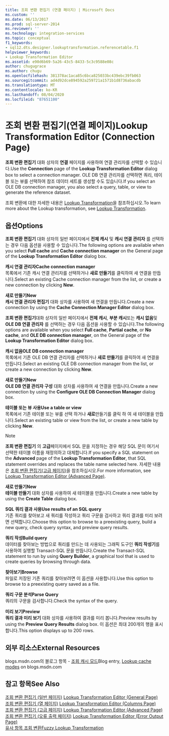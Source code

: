 ```yaml
---
title: 조회 변환 편집기 (연결 페이지) | Microsoft Docs
ms.custom: ''
ms.date: 06/13/2017
ms.prod: sql-server-2014
ms.reviewer: ''
ms.technology: integration-services
ms.topic: conceptual
f1_keywords:
- sql12.dts.designer.lookuptransformation.referencetable.f1
helpviewer_keywords:
- Lookup Transformation Editor
ms.assetid: e90d6b69-5a26-43c5-8433-5c3c9588e08c
author: chugugrace
ms.author: chugu
ms.openlocfilehash: 381378ac1aca85c6bca825033bc439ebc39fb063
ms.sourcegitcommit: ad4d92dce894592a259721a1571b1d8736abacdb
ms.translationtype: MT
ms.contentlocale: ko-KR
ms.lasthandoff: 08/04/2020
ms.locfileid: "87651100"
---
```

# <a name="lookup-transformation-editor-connection-page"></a><span data-ttu-id="f17ab-102">조회 변환 편집기(연결 페이지)</span><span class="sxs-lookup"><span data-stu-id="f17ab-102">Lookup Transformation Editor (Connection Page)</span></span>
  <span data-ttu-id="f17ab-103">**조회 변환 편집기** 대화 상자의 **연결** 페이지를 사용하여 연결 관리자를 선택할 수 있습니다.</span><span class="sxs-lookup"><span data-stu-id="f17ab-103">Use the **Connection** page of the **Lookup Transformation Editor** dialog box to select a connection manager.</span></span> <span data-ttu-id="f17ab-104">OLE DB 연결 관리자를 선택하면 쿼리, 테이블 또는 뷰를 선택하여 참조 데이터 세트를 생성할 수도 있습니다.</span><span class="sxs-lookup"><span data-stu-id="f17ab-104">If you select an OLE DB connection manager, you also select a query, table, or view to generate the reference dataset.</span></span>  
  
 <span data-ttu-id="f17ab-105">조회 변환에 대한 자세한 내용은 [Lookup Transformation](data-flow/transformations/lookup-transformation.md)을 참조하십시오.</span><span class="sxs-lookup"><span data-stu-id="f17ab-105">To learn more about the Lookup transformation, see [Lookup Transformation](data-flow/transformations/lookup-transformation.md).</span></span>  
  
## <a name="options"></a><span data-ttu-id="f17ab-106">옵션</span><span class="sxs-lookup"><span data-stu-id="f17ab-106">Options</span></span>  
 <span data-ttu-id="f17ab-107">**조회 변환 편집기** 대화 상자의 일반 페이지에서 **전체 캐시** 및 **캐시 연결 관리자** 를 선택하는 경우 다음 옵션을 사용할 수 있습니다.</span><span class="sxs-lookup"><span data-stu-id="f17ab-107">The following options are available when you select **Full cache** and **Cache connection manager** on the General page of the **Lookup Transformation Editor** dialog box.</span></span>  
  
 <span data-ttu-id="f17ab-108">**캐시 연결 관리자**</span><span class="sxs-lookup"><span data-stu-id="f17ab-108">**Cache connection manager**</span></span>  
 <span data-ttu-id="f17ab-109">목록에서 기존 캐시 연결 관리자를 선택하거나 **새로 만들기**를 클릭하여 새 연결을 만듭니다.</span><span class="sxs-lookup"><span data-stu-id="f17ab-109">Select an existing Cache connection manager from the list, or create a new connection by clicking **New**.</span></span>  
  
 <span data-ttu-id="f17ab-110">**새로 만들기**</span><span class="sxs-lookup"><span data-stu-id="f17ab-110">**New**</span></span>  
 <span data-ttu-id="f17ab-111">**캐시 연결 관리자 편집기** 대화 상자를 사용하여 새 연결을 만듭니다.</span><span class="sxs-lookup"><span data-stu-id="f17ab-111">Create a new connection by using the **Cache Connection Manager Editor** dialog box.</span></span>  
  
 <span data-ttu-id="f17ab-112">**조회 변환 편집기**대화 상자의 일반 페이지에서 **전체 캐시**, **부분 캐시**또는 **캐시 없음**및 **OLE DB 연결 관리자** 를 선택하는 경우 다음 옵션을 사용할 수 있습니다.</span><span class="sxs-lookup"><span data-stu-id="f17ab-112">The following options are available when you select **Full cache**, **Partial cache**, or **No cache**, and **OLE DB connection manager**, on the General page of the **Lookup Transformation Editor** dialog box.</span></span>  
  
 <span data-ttu-id="f17ab-113">**캐시 없음**</span><span class="sxs-lookup"><span data-stu-id="f17ab-113">**OLE DB connection manager**</span></span>  
 <span data-ttu-id="f17ab-114">목록에서 기존 OLE DB 연결 관리자를 선택하거나 **새로 만들기**를 클릭하여 새 연결을 만듭니다.</span><span class="sxs-lookup"><span data-stu-id="f17ab-114">Select an existing OLE DB connection manager from the list, or create a new connection by clicking **New**.</span></span>  
  
 <span data-ttu-id="f17ab-115">**새로 만들기**</span><span class="sxs-lookup"><span data-stu-id="f17ab-115">**New**</span></span>  
 <span data-ttu-id="f17ab-116">**OLE DB 연결 관리자 구성** 대화 상자를 사용하여 새 연결을 만듭니다.</span><span class="sxs-lookup"><span data-stu-id="f17ab-116">Create a new connection by using the **Configure OLE DB Connection Manager** dialog box.</span></span>  
  
 <span data-ttu-id="f17ab-117">**테이블 또는 뷰 사용**</span><span class="sxs-lookup"><span data-stu-id="f17ab-117">**Use a table or view**</span></span>  
 <span data-ttu-id="f17ab-118">목록에서 기존 테이블 또는 뷰를 선택 하거나 **새로**만들기를 클릭 하 여 새 테이블을 만듭니다.</span><span class="sxs-lookup"><span data-stu-id="f17ab-118">Select an existing table or view from the list, or create a new table by clicking **New**.</span></span>  
  
> [!NOTE]  
>  <span data-ttu-id="f17ab-119">**조회 변환 편집기** 의 **고급**페이지에서 SQL 문을 지정하는 경우 해당 SQL 문이 여기서 선택한 테이블 이름을 재정의하고 대체합니다.</span><span class="sxs-lookup"><span data-stu-id="f17ab-119">If you specify a SQL statement on the **Advanced** page of the **Lookup Transformation Editor**, that SQL statement overrides and replaces the table name selected here.</span></span> <span data-ttu-id="f17ab-120">자세한 내용은 [조회 변환 편집기&#40;고급 페이지&#41;](../../2014/integration-services/lookup-transformation-editor-advanced-page.md)을 참조하십시오.</span><span class="sxs-lookup"><span data-stu-id="f17ab-120">For more information, see [Lookup Transformation Editor &#40;Advanced Page&#41;](../../2014/integration-services/lookup-transformation-editor-advanced-page.md).</span></span>  
  
 <span data-ttu-id="f17ab-121">**새로 만들기**</span><span class="sxs-lookup"><span data-stu-id="f17ab-121">**New**</span></span>  
 <span data-ttu-id="f17ab-122">**테이블 만들기** 대화 상자를 사용하여 새 테이블을 만듭니다.</span><span class="sxs-lookup"><span data-stu-id="f17ab-122">Create a new table by using the **Create Table** dialog box.</span></span>  
  
 <span data-ttu-id="f17ab-123">**SQL 쿼리 결과 사용**</span><span class="sxs-lookup"><span data-stu-id="f17ab-123">**Use results of an SQL query**</span></span>  
 <span data-ttu-id="f17ab-124">기존 쿼리를 찾아보고 새 쿼리를 작성하고 쿼리 구문을 검사하고 쿼리 결과를 미리 보려면 선택합니다.</span><span class="sxs-lookup"><span data-stu-id="f17ab-124">Choose this option to browse to a preexisting query, build a new query, check query syntax, and preview query results.</span></span>  
  
 <span data-ttu-id="f17ab-125">**쿼리 작성**</span><span class="sxs-lookup"><span data-stu-id="f17ab-125">**Build query**</span></span>  
 <span data-ttu-id="f17ab-126">데이터를 찾아보는 방법으로 쿼리를 만드는 데 사용되는 그래픽 도구인 **쿼리 작성기**를 사용하여 실행할 Transact-SQL 문을 만듭니다.</span><span class="sxs-lookup"><span data-stu-id="f17ab-126">Create the Transact-SQL statement to run by using **Query Builder**, a graphical tool that is used to create queries by browsing through data.</span></span>  
  
 <span data-ttu-id="f17ab-127">**찾아보기**</span><span class="sxs-lookup"><span data-stu-id="f17ab-127">**Browse**</span></span>  
 <span data-ttu-id="f17ab-128">파일로 저장된 기존 쿼리를 찾아보려면 이 옵션을 사용합니다.</span><span class="sxs-lookup"><span data-stu-id="f17ab-128">Use this option to browse to a preexisting query saved as a file.</span></span>  
  
 <span data-ttu-id="f17ab-129">**쿼리 구문 분석**</span><span class="sxs-lookup"><span data-stu-id="f17ab-129">**Parse Query**</span></span>  
 <span data-ttu-id="f17ab-130">쿼리의 구문을 검사합니다.</span><span class="sxs-lookup"><span data-stu-id="f17ab-130">Check the syntax of the query.</span></span>  
  
 <span data-ttu-id="f17ab-131">**미리 보기**</span><span class="sxs-lookup"><span data-stu-id="f17ab-131">**Preview**</span></span>  
 <span data-ttu-id="f17ab-132">**쿼리 결과 미리 보기** 대화 상자를 사용하여 결과를 미리 봅니다.</span><span class="sxs-lookup"><span data-stu-id="f17ab-132">Preview results by using the **Preview Query Results** dialog box.</span></span> <span data-ttu-id="f17ab-133">이 옵션은 최대 200개의 행을 표시합니다.</span><span class="sxs-lookup"><span data-stu-id="f17ab-133">This option displays up to 200 rows.</span></span>  
  
## <a name="external-resources"></a><span data-ttu-id="f17ab-134">외부 리소스</span><span class="sxs-lookup"><span data-stu-id="f17ab-134">External Resources</span></span>  
 <span data-ttu-id="f17ab-135">blogs.msdn.com의 블로그 항목 - [조회 캐시 모드](https://go.microsoft.com/fwlink/?LinkId=219518)</span><span class="sxs-lookup"><span data-stu-id="f17ab-135">Blog entry, [Lookup cache modes](https://go.microsoft.com/fwlink/?LinkId=219518) on blogs.msdn.com</span></span>  
  
## <a name="see-also"></a><span data-ttu-id="f17ab-136">참고 항목</span><span class="sxs-lookup"><span data-stu-id="f17ab-136">See Also</span></span>  
 <span data-ttu-id="f17ab-137">[조회 변환 편집기 &#40;일반 페이지&#41;](general-page-of-integration-services-designers-options.md) </span><span class="sxs-lookup"><span data-stu-id="f17ab-137">[Lookup Transformation Editor &#40;General Page&#41;](general-page-of-integration-services-designers-options.md) </span></span>  
 <span data-ttu-id="f17ab-138">[조회 변환 편집기 &#40;열 페이지&#41;](../../2014/integration-services/lookup-transformation-editor-columns-page.md) </span><span class="sxs-lookup"><span data-stu-id="f17ab-138">[Lookup Transformation Editor &#40;Columns Page&#41;](../../2014/integration-services/lookup-transformation-editor-columns-page.md) </span></span>  
 <span data-ttu-id="f17ab-139">[조회 변환 편집기 &#40;고급 페이지&#41;](../../2014/integration-services/lookup-transformation-editor-advanced-page.md) </span><span class="sxs-lookup"><span data-stu-id="f17ab-139">[Lookup Transformation Editor &#40;Advanced Page&#41;](../../2014/integration-services/lookup-transformation-editor-advanced-page.md) </span></span>  
 <span data-ttu-id="f17ab-140">[조회 변환 편집기 &#40;오류 출력 페이지&#41;](../../2014/integration-services/lookup-transformation-editor-error-output-page.md) </span><span class="sxs-lookup"><span data-stu-id="f17ab-140">[Lookup Transformation Editor &#40;Error Output Page&#41;](../../2014/integration-services/lookup-transformation-editor-error-output-page.md) </span></span>  
 [<span data-ttu-id="f17ab-141">유사 항목 조회 변환</span><span class="sxs-lookup"><span data-stu-id="f17ab-141">Fuzzy Lookup Transformation</span></span>](data-flow/transformations/fuzzy-lookup-transformation.md)  
  
  
